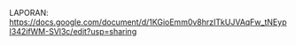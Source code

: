 LAPORAN: 
https://docs.google.com/document/d/1KGioEmm0v8hrzITkUJVAqFw_tNEypI342ifWM-SVl3c/edit?usp=sharing
